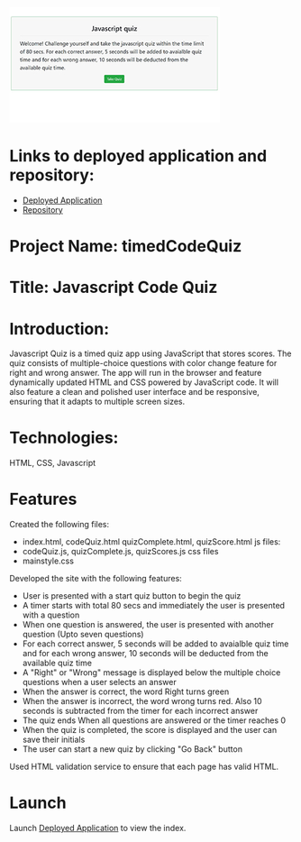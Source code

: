  [![picture 2](assets/images/tcq.jpg)](https://sskumar4.github.io/timedCodeQuiz/)  

# Links to deployed application and repository:
* [Deployed Application](https://sskumar4.github.io/timedCodeQuiz)
* [Repository](https://github.com/sskumar4/timedCodeQuiz)


# Project Name: timedCodeQuiz
# Title: Javascript Code Quiz

# Introduction:
Javascript Quiz is a timed quiz app using JavaScript that stores scores. The quiz consists of multiple-choice questions with color change feature for right and wrong answer. The app will run in the browser and feature dynamically updated HTML and CSS powered by JavaScript code. It will also feature a clean and polished user interface and be responsive, ensuring that it adapts to multiple screen sizes.

# Technologies:
HTML, CSS, Javascript

# Features
Created the following files:
  * index.html, codeQuiz.html quizComplete.html, quizScore.html
js files:
  * codeQuiz.js, quizComplete.js, quizScores.js
css files
  * mainstyle.css

Developed the site with the following features:
  * User is presented with a start quiz button to begin the quiz
  * A timer starts with total 80 secs and immediately the user is presented with a question
  * When one question is answered, the user is presented with another question (Upto seven questions)
  * For each correct answer, 5 seconds will be added to avaialble quiz time and for each wrong answer, 10 seconds will be deducted from the available quiz time
  * A "Right" or "Wrong" message is displayed below the multiple choice questions when a user selects an answer
  * When the answer is correct, the word Right turns green
  * When the answer is incorrect, the word wrong turns red. Also 10 seconds is subtracted from the timer for each incorrect answer
  * The quiz ends When all questions are answered or the timer reaches 0
  * When the quiz is completed, the score is displayed and the user can save their initials
  * The user can start a new quiz by clicking "Go Back" button

Used HTML validation service to ensure that each page has valid HTML.

# Launch

Launch [Deployed Application](https://sskumar4.github.io/timedCodeQuiz/) to view the index. 
